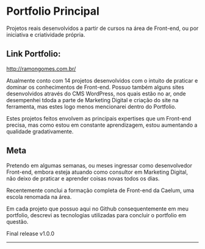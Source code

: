 # Portfolio Principal
Projetos reais desenvolvidos a partir de cursos na área de Front-end, ou por iniciativa e criatividade própria.

## Link Portfolio:
http://ramongomes.com.br/

Atualmente conto com 14 projetos desenvolvidos com o intuito de praticar e dominar os conhecimentos de Front-end. Possuo também alguns
 sites desenvolvidos através do CMS WordPress, nos quais estão no ar, onde desempenhei tdoda a parte de Marketing Digital e criação do site 
 na ferramenta, mas estes logo menos mencionarei dentro do Portfolio.
 
 Estes projetos feitos envolvem as principais expertises que um Front-end precisa, mas como estou em constante aprendizagem, estou 
 aumentando a qualidade gradativamente.
 
 ## Meta
 
 Pretendo em algumas semanas, ou meses ingressar como desenvolvedor Front-end, embora esteja atuando como consultor em Marketing Digital, 
 não deixo de praticar e aprender coisas novas todos os dias.
 
 Recentemente conclui a formação completa de Front-end da Caelum, uma escola renomada na área.

Em cada projeto que possuo aqui no Github consequentemente em meu portfolio, descrevi as tecnologias utilizadas para concluir o portfolio
em questão.

Final release v1.0.0

**************

